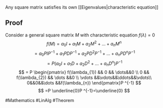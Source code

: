Any square matrix satisfies its own [[Eigenvalues|characteristic equation]]
## Proof
Consider a general square matrix $M$ with characteristic equation $f(\lambda)=0$
$$
f(M)=a_{0}I+a_{1}M+a_{2}M^{2}+\dots+a_{n}M^{n}
$$
$$
= a_{0}PIP ^{-1}+a_{1}PDP ^{-1}+a_{2}PD^{2}P ^{-1}+\dots+a_{n}PD^{n}P ^{-1}
$$
$$
= P(a_{0}I+a_{1}D+a_{2}D^{2}+\dots+a_{n}D^{n})P ^{-1}
$$
$$
= P \begin{pmatrix}
f(\lambda_{1}) && 0 && \dots&&0 \\
0 && f(\lambda_{2}) && \dots &&0 \\
\vdots &&\vdots&&\ddots&&\vdots\\
0&&0&&\dots &&f(\lambda_{n})
\end{pmatrix}P ^{-1}
$$
$$
=P \underline{0}P ^{-1}=\underline{0}
$$

#Mathematics #LinAlg #Theorem